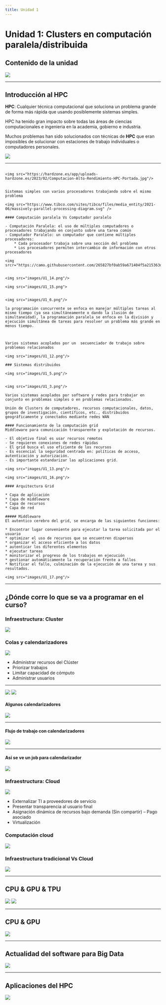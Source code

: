 ```yaml
---
title: Unidad 1
---
```

# Unidad 1: Clusters en computación paralela/distribuida

## Contenido de la unidad

<img src="images/contenidoU1.png"/>

---

## Introducción al HPC

**HPC**: Cualquier  técnica computacional que soluciona un problema grande de forma más rápida que usando posiblemente sistemas simples.

HPC ha tenido gran impacto sobre todas las áreas de ciencias computacionales e ingenieria en la academia, gobierno e industria.

Muchos problemas han sido solucionados con técnicas de **HPC** que eran imposibles de solucionar con estaciones de trabajo individuales o computadores personales.

<img src="images/U1_1.png"/>

---

```{dropdown} Procesadores de alto rendimiento

<img src="https://hardzone.es/app/uploads-hardzone.es/2023/02/Computacion-Alto-Rendimiento-HPC-Portada.jpg"/>

```

```{dropdown} Computación paralela

Sistemas simples con varios procesadores trabajando sobre el mismo problema

<img src="https://www.tibco.com/sites/tibco/files/media_entity/2021-06/massively-parallel-processing-diagram.svg" />

#### Computación paralela Vs Computador paralelo

- Computación Paralela: el uso de múltiples computadores o procesadores trabajando en conjunto sobre una tarea común 
- Computador Paralelo: un computador que contiene múltiples procesadores:
    * Cada procesador trabaja sobre una sección del problema
    * Los procesadores permiten intercambio de información con otros procesadores

<img srcr="https://camo.githubusercontent.com/265827bf0ab59a671404f5a215363de6626c1e3284ad435fbbdf9291746d8bea/687474703a2f2f75706c6f61642e77696b696d656469612e6f72672f77696b6970656469612f636f6d6d6f6e732f7468756d622f662f66312f466f726b5f6a6f696e2e7376672f3130343070782d466f726b5f6a6f696e2e7376672e706e67"/>


<img src="images/U1_14.png"/>

<img src="images/U1_15.png">
```

```{dropdown} Computación/programación Concurrente

<img src="images/U1_6.png"/>

la programación concurrente se enfoca en manejar múltiples tareas al mismo tiempo (ya sea simultáneamente o dando la ilusión de simultaneidad), la programación paralela se enfoca en la división y ejecución simultánea de tareas para resolver un problema más grande en menos tiempo.


```

```{dropdown} Computación Distribuida

Varios sistemas acoplados por un  secuenciador de trabajo sobre problemas relacionados

<img src="images/U1_12.png"/>

### Sistemas distribuidos

<img src="images/U1_5.png"/>
```

```{dropdown} Computación grid

<img src="images/U1_3.png"/>

Varios sistemas acoplados por software y redes para trabajar en conjunto en problemas simples o en problemas relacionados.

Unión de Clusters de computadores, recursos computacionales, datos, grupos de investigación, científicos, etc., distribuidos geográficamente y conectados mediante redes WAN

#### Funcionamiento de la computación grid
Middleware para comunicación transparente y explotación de recursos.

- El objetivo final es usar recursos remotos
- Se requieren conexiones de redes rápidas
- El grid busca el uso eficiente de los recursos
- Es escencial la seguridad centrada en: políticas de acceso, autenticación y autorización.
- Es importante estandarizar las aplicaciones grid.

<img src="images/U1_13.png"/>

<img src="images/U1_16.png"/>

#### Arquitectura Grid

* Capa de aplicación
* Capa de middleware
* Capa de recursos
* Capa de red

##### Middleware
El autentico cerebro del grid, se encarga de las siguientes funciones:

* Encontrar lugar conveniente para ejecutar la tarea solicitada por el usuario
* optimizar el uso de recursos que se encuentren dispersos
* organizar el acceso eficiente a los datos
* autenticar los diferentes elementos
* ejecutar tareas
* monitorizar el progreso de los trabajos en ejecución
* gestionar automáticamente la recuperación frente a fallos
* Notificar el fallo, culminación de la ejecución de una tarea y sus resultados.

<img src="images/U1_17.png"/>

```

---
## ¿Dónde corre lo que se va a programar en el curso?
### Infraestructura: Cluster

<img src="images/U1_2.png"/>

### Colas y calendarizadores

<img src="images/U1_20.png"/>

* Administrar recursos del Clúster
* Priorizar trabajos
* Limitar capacidad de cómputo
* Administrar usuarios

---

<img src="images/U1_21.png"/>

<img src="images/U1_22.png"/>

#### Algunos calendarizadores

<img src="images/U1_23.png"/>

---

#### Flujo de trabajo con calendarizadores

<img src="images/U1_24.png"/>

---
#### Así se ve un job para calendarizador

<img src="images/U1_25.png"/>

### Infraestructura: Cloud

<img src="images/U1_4.png"/>

- Externalizar TI a proveedores de servicio
- Presentar transparencia al usuario final
- Asignación dinámica de recursos bajo demanda (Sin compartir) – Pago asociado
- Virtualización

### Computación cloud

<img src="images/U1_18.png"/>

### Infraestructura tradicional Vs Cloud

<img src="images/U1_19.png"/>

---



## CPU & GPU & TPU

<img src="images/U1_7.png"/>
<img src="images/U1_9.png">

---

## CPU & GPU

<img src="images/U1_8.png"/>

---

## Actualidad del software para Big Data

<img src="images/U1_10.png">

---
## Aplicaciones del HPC

<img src="images/U1_11.png"/>